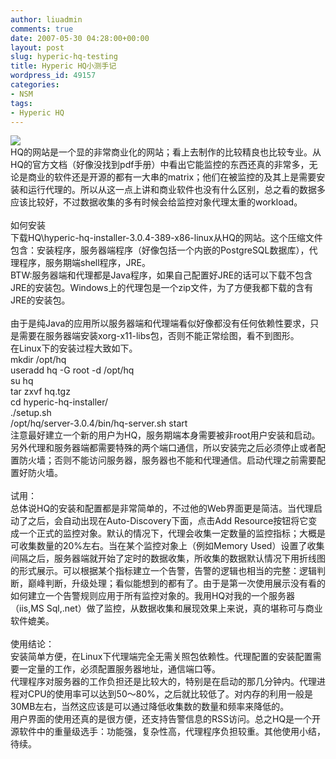 ```yaml
---
author: liuadmin
comments: true
date: 2007-05-30 04:28:00+00:00
layout: post
slug: hyperic-hq-testing
title: Hyperic HQ小测手记
wordpress_id: 49157
categories:
- NSM
tags:
- Hyperic HQ
---
```


[![](http://bp2.blogger.com/_KU0istEHv9w/Rlz-qwD97uI/AAAAAAAAADk/j3tVzwajvC4/s320/logo.JPG)](http://bp2.blogger.com/_KU0istEHv9w/Rlz-qwD97uI/AAAAAAAAADk/j3tVzwajvC4/s1600-h/logo.JPG)<br />HQ的网站是一个显的非常商业化的网站；看上去制作的比较精良也比较专业。从HQ的官方文档（好像没找到pdf手册）中看出它能监控的东西还真的非常多，无论是商业的软件还是开源的都有一大串的matrix；他们在被监控的及其上是需要安装和运行代理的。所以从这一点上讲和商业软件也没有什么区别，总之看的数据多应该比较好，不过数据收集的多有时候会给监控对象代理太重的workload。<br /><br />如何安装<br />下载HQ\hyperic-hq-installer-3.0.4-389-x86-linux从HQ的网站。这个压缩文件包含：安装程序，服务器端程序（好像包括一个内嵌的PostgreSQL数据库），代理程序，服务期端shell程序，JRE。<br />BTW:服务器端和代理都是Java程序，如果自己配置好JRE的话可以下载不包含JRE的安装包。Windows上的代理包是一个zip文件，为了方便我都下载的含有JRE的安装包。<br /><br />由于是纯Java的应用所以服务器端和代理端看似好像都没有任何依赖性要求，只是需要在服务器端安装xorg-x11-libs包，否则不能正常绘图，看不到图形。<br />在Linux下的安装过程大致如下。<br />mkdir /opt/hq<br />useradd hq -G root -d /opt/hq<br />su hq<br />tar zxvf hq.tgz<br />cd hyperic-hq-installer/<br />./setup.sh<br />/opt/hq/server-3.0.4/bin/hq-server.sh start<br />注意最好建立一个新的用户为HQ，服务期端本身需要被非root用户安装和启动。另外代理和服务器端都需要特殊的两个端口通信，所以安装完之后必须停止或者配置防火墙；否则不能访问服务器，服务器也不能和代理通信。启动代理之前需要配置好防火墙。<br /><br />试用：<br />总体说HQ的安装和配置都是非常简单的，不过他的Web界面更是简洁。当代理启动了之后，会自动出现在Auto-Discovery下面，点击Add Resource按钮将它变成一个正式的监控对象。默认的情况下，代理会收集一定数量的监控指标；大概是可收集数量的20%左右。当在某个监控对象上（例如Memory Used）设置了收集间隔之后，服务器端就开始了定时的数据收集，所收集的数据默认情况下用折线图的形式展示。可以根据某个指标建立一个告警，告警的逻辑也相当的完整：逻辑判断，巅峰判断，升级处理；看似能想到的都有了。由于是第一次使用展示没有看的如何建立一个告警规则应用于所有监控对象的。我用HQ对我的一个服务器（iis,MS Sql,.net）做了监控，从数据收集和展现效果上来说，真的堪称可与商业软件媲美。<br /><br />使用结论：<br />安装简单方便，在Linux下代理端完全无需关照包依赖性。代理配置的安装配置需要一定量的工作，必须配置服务器地址，通信端口等。<br />代理程序对服务器的工作负担还是比较大的，特别是在启动的那几分钟内。代理进程对CPU的使用率可以达到50～80%，之后就比较低了。对内存的利用一般是30MB左右，当然这应该是可以通过降低收集数的数量和频率来降低的。<br />用户界面的使用还真的是很方便，还支持告警信息的RSS访问。总之HQ是一个开源软件中的重量级选手：功能强，复杂性高，代理程序负担较重。其他使用小结，待续。
